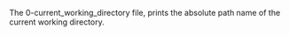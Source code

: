 The 0-current_working_directory file,  prints the absolute path name of the current working directory.
